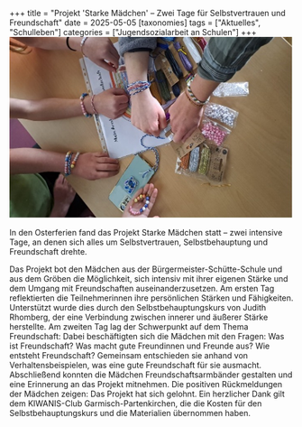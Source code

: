 +++
title = "Projekt 'Starke Mädchen' – Zwei Tage für Selbstvertrauen und Freundschaft"
date = 2025-05-05
[taxonomies]
tags = ["Aktuelles", "Schulleben"]
categories = ["Jugendsozialarbeit an Schulen"]
+++
![Bild](images/image00004.jpg)

In den Osterferien fand das Projekt Starke Mädchen statt – zwei intensive Tage, an denen sich alles um Selbstvertrauen, Selbstbehauptung und Freundschaft drehte. 

<!-- more -->

Das Projekt bot den Mädchen aus der Bürgermeister-Schütte-Schule und aus dem Gröben die Möglichkeit, sich intensiv mit ihrer eigenen Stärke und dem Umgang mit Freundschaften auseinanderzusetzen.
Am ersten Tag reflektierten die Teilnehmerinnen ihre persönlichen Stärken und Fähigkeiten. Unterstützt wurde dies durch den Selbstbehauptungskurs von Judith Rhomberg, der eine Verbindung zwischen innerer und äußerer Stärke herstellte.
Am zweiten Tag lag der Schwerpunkt auf dem Thema Freundschaft: Dabei beschäftigten sich die Mädchen mit den Fragen: Was ist Freundschaft? Was macht gute Freundinnen und Freunde aus? Wie entsteht Freundschaft? Gemeinsam entschieden sie anhand von Verhaltensbeispielen, was eine gute Freundschaft für sie ausmacht. Abschließend konnten die Mädchen Freundschaftsarmbänder gestalten und eine Erinnerung an das Projekt mitnehmen.
Die positiven Rückmeldungen der Mädchen zeigen: Das Projekt hat sich gelohnt. Ein herzlicher Dank gilt dem KIWANIS-Club Garmisch-Partenkirchen, die die Kosten für den Selbstbehauptungskurs und die Materialien übernommen haben.